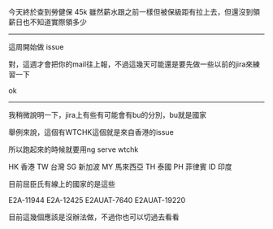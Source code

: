 今天終於查到勞健保 45k 雖然薪水跟之前一樣但被保級距有拉上去，但還沒到領薪日也不知道實際領多少

---

這周開始做 issue

對，這週才會把你的mail往上報，不過這幾天可能還是要先做一些以前的jira來練習一下

ok

---

我稍微說明一下，jira上有些有可能會有bu的分別，bu就是國家

舉例來說，這個有WTCHK這個就是來自香港的issue

所以跑起來的時候就要用ng serve wtchk

HK 香港
TW 台灣
SG 新加波
MY 馬來西亞
TH 泰國
PH 菲律賓
ID 印度

目前屈臣氏有線上的國家的是這些

E2A-11944 
E2A-12425 
E2AUAT-7640 
E2AUAT-19220

目前這幾個應該是沒辦法做，不過你也可以切過去看看
